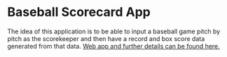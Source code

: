 # Baseball Scorecard App
The idea of this application is to be able to input a baseball game pitch by pitch as the scorekeeper and then have a record and box score data generated from that data.
[Web app and further details can be found here.](https://github.com/benvgrass/baseball-scorecard-app)
